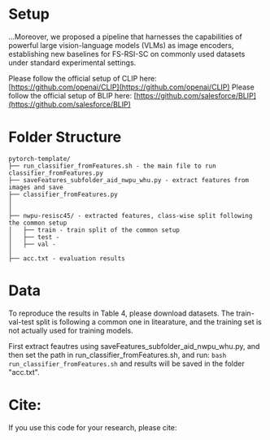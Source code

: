 # Setup
...Moreover, we proposed a pipeline that harnesses the capabilities of powerful large vision-language models (VLMs) as image encoders, establishing new baselines for FS-RSI-SC on commonly used datasets under standard experimental settings. 

Please follow the official setup of CLIP here: [https://github.com/openai/CLIP](https://github.com/openai/CLIP)
Please follow the official setup of BLIP here: [https://github.com/salesforce/BLIP](https://github.com/salesforce/BLIP)

# Folder Structure
  ```
  pytorch-template/
  ├── run_classifier_fromFeatures.sh - the main file to run classifier_fromFeatures.py
  ├── saveFeatures_subfolder_aid_nwpu_whu.py - extract features from images and save
  ├── classifier_fromFeatures.py
  │
  │
  ├── nwpu-resisc45/ - extracted features, class-wise split following the common setup
  │   ├── train - train split of the common setup
  │   ├── test - 
  │   ├── val - 
  │   
  ├── acc.txt - evaluation results
 ```     

# Data

To reproduce the results in Table 4, please download datasets.
The train-val-test split is following a common one in litearature, and the training set is not actually used for training models.

First extract feautres using saveFeatures_subfolder_aid_nwpu_whu.py, and then set the path in run_classifier_fromFeatures.sh, and  run: ```bash run_classifier_fromFeatures.sh``` and results will be saved in the folder "acc.txt".

# Cite:

If you use this code for your research, please cite:

```
```